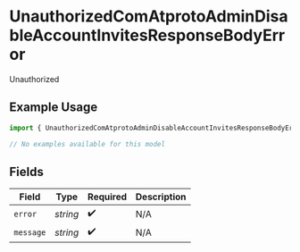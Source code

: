 # UnauthorizedComAtprotoAdminDisableAccountInvitesResponseBodyError

Unauthorized

## Example Usage

```typescript
import { UnauthorizedComAtprotoAdminDisableAccountInvitesResponseBodyError } from "@speakeasy-api/bluesky/models/errors";

// No examples available for this model
```

## Fields

| Field              | Type               | Required           | Description        |
| ------------------ | ------------------ | ------------------ | ------------------ |
| `error`            | *string*           | :heavy_check_mark: | N/A                |
| `message`          | *string*           | :heavy_check_mark: | N/A                |